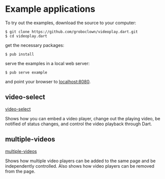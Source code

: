 # Example applications

To try out the examples, download the source to your computer:

    $ git clone https://github.com/groboclown/videoplay.dart.git
    $ cd videoplay.dart

get the necessary packages:

    $ pub install

serve the examples in a local web server:

    $ pub serve example

and point your browser to [localhost:8080](http://localhost:8080).


## video-select

[video-select](video-select/README.md)

Shows how you can embed a video player, change out the playing video, be
notified of status changes, and control the video playback through Dart.


## multiple-videos

[multiple-videos](multiple-videos/README.md)

Shows how multiple video players can be added to the same page and be
independently controlled.  Also shows how video players can be removed from
the page.
